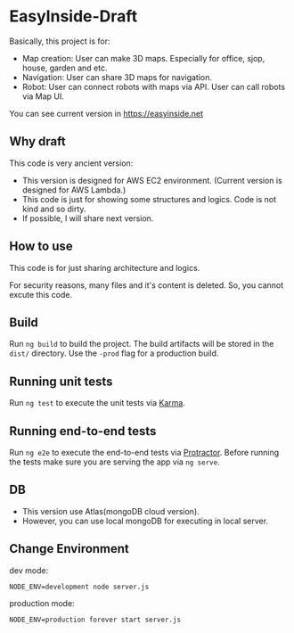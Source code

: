 # EasyInside-Draft

Basically, this project is for:
- Map creation: User can make 3D maps. Especially for office, sjop, house, garden and etc.
- Navigation: User can share 3D maps for navigation.
- Robot: User can connect robots with maps via API. User can call robots via Map UI.

You can see current version in https://easyinside.net

## Why draft

This code is very ancient version:
- This version is designed for AWS EC2 environment. (Current version is designed for AWS Lambda.)
- This code is just for showing some structures and logics. Code is not kind and so dirty.
- If possible, I will share next version.

## How to use

This code is for just sharing architecture and logics.

For security reasons, many files and it's content is deleted. So, you cannot excute this code.

## Build

Run `ng build` to build the project. The build artifacts will be stored in the `dist/` directory. Use the `-prod` flag for a production build.

## Running unit tests

Run `ng test` to execute the unit tests via [Karma](https://karma-runner.github.io).

## Running end-to-end tests

Run `ng e2e` to execute the end-to-end tests via [Protractor](http://www.protractortest.org/).
Before running the tests make sure you are serving the app via `ng serve`.

## DB

- This version use Atlas(mongoDB cloud version).
- However, you can use local mongoDB for executing in local server.

## Change Environment

dev mode: 
```
NODE_ENV=development node server.js
```

production mode:
```
NODE_ENV=production forever start server.js
```